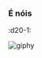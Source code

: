 ### É nóis 
:d20-1:

![giphy](https://github.com/elielrpg/elielrpg/assets/98996708/e8428eec-732c-4184-8c58-cd30410fc0d3)


<!--
**elielrpg/elielrpg** is a ✨ _special_ ✨ repository because its `README.md` (this file) appears on your GitHub profile.

Here are some ideas to get you started:

- 🔭 I’m currently working on ...
- 🌱 I’m currently learning ...
- 👯 I’m looking to collaborate on ...
- 🤔 I’m looking for help with ...
- 💬 Ask me about ...
- 📫 How to reach me: ...
- 😄 Pronouns: ...
- ⚡ Fun fact: ...
-->
